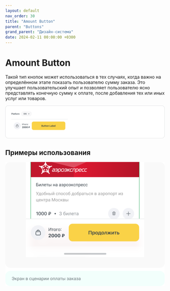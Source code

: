 ```yaml
---
layout: default
nav_order: 30
title: "Amount Button"
parent: "Buttons"
grand_parent: "Дизайн-система"
date: 2024-02-11 00:00:00 +0300
---
```


# Amount Button

Такой тип кнопок может использоваться в тех случаях, когда важно на определённом этапе показать
пользователю сумму заказа. Это улучшает пользовательский опыт и позволяет пользователю ясно
представлять конечную сумму к оплате, после добавления тех или иных услуг или товаров.

![Amount Button](/assets/images/design/buttons/amount-button/frame1.png)

## Примеры использования

![Amount Button](/assets/images/design/buttons/amount-button/frame2.png)

